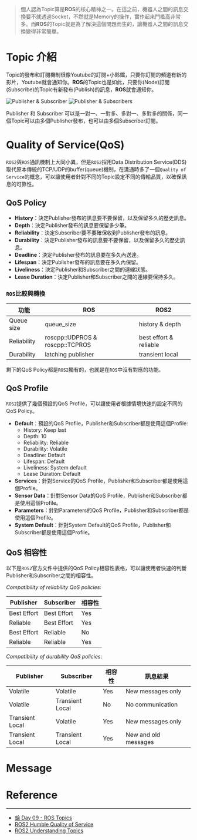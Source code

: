 > 個人認為Topic算是**ROS**的核心精神之一。在這之前，機器人之間的訊息交換要不就透過Socket，不然就是Memory的操作，實作起來門檻高非常多。而**ROS**的Topic就是為了解決這個問題而生的，讓機器人之間的訊息交換變得非常簡單。

# Topic 介紹
Topic的發布和訂閱機制很像Youtube的訂閱+小鈴鐺，只要你訂閱的頻道有新的影片，Youtube就會通知你。**ROS**的Topic也是如此，只要你(Node)訂閱(Subscribe)的Topic有新發布(Publish)的訊息，**ROS**就會通知你。

![Publisher & Subscriber](https://docs.ros.org/en/foxy/_images/Topic-SinglePublisherandSingleSubscriber.gif)
![Publisher & Subscribers](https://docs.ros.org/en/foxy/_images/Topic-MultiplePublisherandMultipleSubscriber.gif)

Publisher 和 Subscriber 可以是一對一、一對多、多對一、多對多的關係，同一個Topic可以由多個Publisher發布，也可以由多個Subscriber訂閱。

# Quality of Service(QoS)
`ROS2`與`ROS`通訊機制上大同小異，但是`ROS2`採用Data Distribution Service(DDS)取代原本傳統的TCP/UDP的buffer(queue)機制，在溝通時多了一個`Quality of Service`的概念，可以讓使用者針對不同的Topic設定不同的傳輸品質，以確保訊息的可靠性。

## QoS Policy
* **History**：決定Publisher發布的訊息要不要保留，以及保留多久的歷史訊息。
* **Depth**：決定Publisher發布的訊息要保留多少筆。
* **Reliability**：決定Subscriber要不要確保收到Publisher發布的訊息。
* **Durability**：決定Publisher發布的訊息要不要保留，以及保留多久的歷史訊息。
* **Deadline**：決定Publisher發布的訊息要在多久內送達。
* **Lifespan**：決定Publisher發布的訊息要在多久內保留。
* **Liveliness**：決定Publisher和Subscriber之間的連線狀態。
* **Lease Duration**：決定Publisher和Subscriber之間的連線要保持多久。

### `ROS`比較與轉換

| 功能 | ROS | ROS2 |
| --- | --- | --- |
| Queue size | queue_size | history & depth |
| Reliability | roscpp::UDPROS & roscpp::TCPROS | best effort & reliable |
| Durability | latching publisher | transient local |

剩下的QoS Policy都是`ROS2`獨有的，也就是在`ROS`中沒有對應的功能。


## QoS Profile
`ROS2`提供了幾個預設的QoS Profile，可以讓使用者根據情境快速的設定不同的QoS Policy。

* **Default**：預設的QoS Profile，Publisher和Subscriber都是使用這個Profile:
  * History: Keep last
  * Depth: 10
  * Reliability: Reliable
  * Durability: Volatile
  * Deadline: Default
  * Lifespan: Default
  * Liveliness: System default
  * Lease Duration: Default
* **Services**：針對Service的QoS Profile，Publisher和Subscriber都是使用這個Profile。
* **Sensor Data**：針對Sensor Data的QoS Profile，Publisher和Subscriber都是使用這個Profile。
* **Parameters**：針對Parameters的QoS Profile，Publisher和Subscriber都是使用這個Profile。
* **System Default**：針對System Default的QoS Profile，Publisher和Subscriber都是使用這個Profile。

## QoS 相容性
以下是`ROS2`官方文件中提供的QoS Policy相容性表格，可以讓使用者快速的判斷Publisher和Subscriber之間的相容性。

*Compatibility of reliability QoS policies*:

| Publisher | Subscriber | 相容性 |
| --- | --- | --- |
| Best Effort | Best Effort | Yes |
| Reliable | Best Effort | Yes |
| Best Effort | Reliable | No |
| Reliable | Reliable | Yes |

*Compatibility of durability QoS policies*:

| Publisher | Subscriber | 相容性 | 訊息結果 |
| --- | --- | --- | --- |
| Volatile | Volatile | Yes | New messages only |
| Volatile | Transient Local | No | No communication |
| Transient Local | Volatile | Yes | New messages only |
| Transient Local | Transient Local | Yes | New and old messages |



# Message



# Reference
---
* [蛤 Day 09 - ROS Topics
](https://ithelp.ithome.com.tw/articles/10204810)
* [ROS2 Humble Quality of Service](https://docs.ros.org/en/iron/Concepts/Intermediate/About-Quality-of-Service-Settings.html)
* [ROS2 Understanding Topics](https://docs.ros.org/en/foxy/Tutorials/Beginner-CLI-Tools/Understanding-ROS2-Topics/Understanding-ROS2-Topics.html)